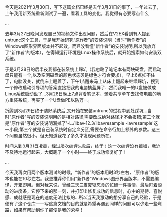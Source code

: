 <p>今天是2021年3月30日，写下这篇文档已经是去年3月31日的事了，一年过去了，上午我用新系统重新测试了一遍，看着工具的变化，我觉得有必要写点什么</p>
<p>...</p>
<p>去年3月27日晚间发现自己的视频文件出现问题，然后在V2EX看到有人提到untrunc这个工具，于是我开始研究“原作者”的安装说明（当时“新作者”的Windows图形界面版本并不起效，而且没看懂"新作者"的安装说明,所以我放弃了“新作者”的版本），在得知运行环境是Linux操作系统后，就开始搜索如何安装双系统。</p>
<p>于是3月28日的后半夜我都在装系统上踩坑（我忽略了笔记本有两块硬盘，而启动盘只能有一个,以及空闲磁盘的颜色状态须是绿色才符合要求），早上6点扛不住了，电脑没关，就倒床上睡着了，下午1点醒来马上从床上翻起来继续踩坑，搜到一个修改启动引导项的答案直接把我的电脑搞蓝屏了...然而我唯一的U盘被做成Linux系统启动盘了...3月28日晚上7点背着笔记本，骑着共享单车去找修电脑的地方重装系统，再买了一个U盘做PE以防万一。</p>
<p>折腾到3月29日终于装好系统后,又开始在安装untrunc的过程中到处踩坑...当时"原作者"写的安装说明用的是相对路径,需要改成绝对路径才不会报错;第二个就是"原作者"写的安装说明漏掉了'-L./libav-12.3/libavresample -lavresample'这一小段;第三个就是自己装系统时自定义分区,需要在命令行加上额外的参数。这三个问题虽然很小，但天知道我花了多久才发现问题所在。</p>
<P>时间来到3月31日凌晨，经过屡次编译失败后，终于！这一次编译没有报错，我迫不及待地运行起来，大概跑了一个小时——终于成功修复好了！</p>
<p>...</p>
<p>今天我再次用两个版本测试的时候，“新作者”的版本用时3秒左右，“原作者”的版本也能在10秒左右。我更推荐你们用“新作者”Windows图形界面版本，不需要编译，开箱即用。但对我来说，曾经三天三夜废寝忘食的忙碌一件事情，最后盯着滚动的进度条，它停下来的那一刻，并打印出修复成功的信息时，心中的期待、喜悦感、成就感是现在的速度无法比拟的...所以当天我激动的想分享自己的经验，于是便有了这个仓库——写这篇文档的目的就是希望再遇到同样的问题可以少走一些弯路，如果有帮助到你了那便是我的荣幸！</p>